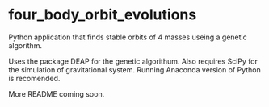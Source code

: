 four_body_orbit_evolutions
==========================

Python application that finds stable orbits of 4 masses useing a genetic algorithm.

Uses the package DEAP for the genetic algorithum.
Also requires SciPy for the simulation of gravitational system.
Running Anaconda version of Python is recomended.

More README coming soon.
